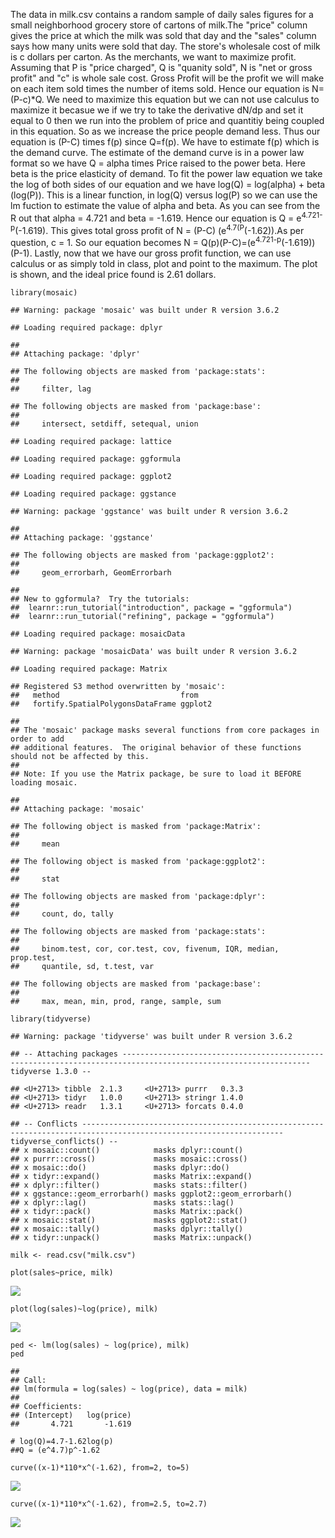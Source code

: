 The data in milk.csv contains a random sample of daily sales figures for
a small neighborhood grocery store of cartons of milk.The "price" column
gives the price at which the milk was sold that day and the "sales"
column says how many units were sold that day. The store's wholesale
cost of milk is c dollars per carton. As the merchants, we want to
maximize profit. Assuming that P is "price charged", Q is "quanity
sold", N is "net or gross profit" and "c" is whole sale cost. Gross
Profit will be the profit we will make on each item sold times the
number of items sold. Hence our equation is N=(P-c)\*Q. We need to
maximize this equation but we can not use calculus to maximize it
becasue we if we try to take the derivative dN/dp and set it equal to 0
then we run into the problem of price and quantitiy being coupled in
this equation. So as we increase the price people demand less. Thus our
equation is (P-C) times f(p) since Q=f(p). We have to estimate f(p)
which is the demand curve. The estimate of the demand curve is in a
power law format so we have Q = alpha times Price raised to the power
beta. Here beta is the price elasticity of demand. To fit the power law
equation we take the log of both sides of our equation and we have
log(Q) = log(alpha) + beta (log(P)). This is a linear function, in
log(Q) versus log(P) so we can use the lm fuction to estimate the value
of alpha and beta. As you can see from the R out that alpha = 4.721 and
beta = -1.619. Hence our equation is Q = e<sup>4.721-p</sup>(-1.619).
This gives total gross profit of N = (P-C) (e<sup>4.7(P</sup>(-1.62)).As
per question, c = 1. So our equation becomes N =
Q(p)(P-C)=(e<sup>4.721-p</sup>(-1.619))(P-1). Lastly, now that we have
our gross profit function, we can use calculus or as simply told in
class, plot and point to the maximum. The plot is shown, and the ideal
price found is 2.61 dollars.

    library(mosaic)

    ## Warning: package 'mosaic' was built under R version 3.6.2

    ## Loading required package: dplyr

    ## 
    ## Attaching package: 'dplyr'

    ## The following objects are masked from 'package:stats':
    ## 
    ##     filter, lag

    ## The following objects are masked from 'package:base':
    ## 
    ##     intersect, setdiff, setequal, union

    ## Loading required package: lattice

    ## Loading required package: ggformula

    ## Loading required package: ggplot2

    ## Loading required package: ggstance

    ## Warning: package 'ggstance' was built under R version 3.6.2

    ## 
    ## Attaching package: 'ggstance'

    ## The following objects are masked from 'package:ggplot2':
    ## 
    ##     geom_errorbarh, GeomErrorbarh

    ## 
    ## New to ggformula?  Try the tutorials: 
    ##  learnr::run_tutorial("introduction", package = "ggformula")
    ##  learnr::run_tutorial("refining", package = "ggformula")

    ## Loading required package: mosaicData

    ## Warning: package 'mosaicData' was built under R version 3.6.2

    ## Loading required package: Matrix

    ## Registered S3 method overwritten by 'mosaic':
    ##   method                           from   
    ##   fortify.SpatialPolygonsDataFrame ggplot2

    ## 
    ## The 'mosaic' package masks several functions from core packages in order to add 
    ## additional features.  The original behavior of these functions should not be affected by this.
    ## 
    ## Note: If you use the Matrix package, be sure to load it BEFORE loading mosaic.

    ## 
    ## Attaching package: 'mosaic'

    ## The following object is masked from 'package:Matrix':
    ## 
    ##     mean

    ## The following object is masked from 'package:ggplot2':
    ## 
    ##     stat

    ## The following objects are masked from 'package:dplyr':
    ## 
    ##     count, do, tally

    ## The following objects are masked from 'package:stats':
    ## 
    ##     binom.test, cor, cor.test, cov, fivenum, IQR, median, prop.test,
    ##     quantile, sd, t.test, var

    ## The following objects are masked from 'package:base':
    ## 
    ##     max, mean, min, prod, range, sample, sum

    library(tidyverse)

    ## Warning: package 'tidyverse' was built under R version 3.6.2

    ## -- Attaching packages ---------------------------------------------------------------------------------------------------------------- tidyverse 1.3.0 --

    ## <U+2713> tibble  2.1.3     <U+2713> purrr   0.3.3
    ## <U+2713> tidyr   1.0.0     <U+2713> stringr 1.4.0
    ## <U+2713> readr   1.3.1     <U+2713> forcats 0.4.0

    ## -- Conflicts ------------------------------------------------------------------------------------------------------------------- tidyverse_conflicts() --
    ## x mosaic::count()            masks dplyr::count()
    ## x purrr::cross()             masks mosaic::cross()
    ## x mosaic::do()               masks dplyr::do()
    ## x tidyr::expand()            masks Matrix::expand()
    ## x dplyr::filter()            masks stats::filter()
    ## x ggstance::geom_errorbarh() masks ggplot2::geom_errorbarh()
    ## x dplyr::lag()               masks stats::lag()
    ## x tidyr::pack()              masks Matrix::pack()
    ## x mosaic::stat()             masks ggplot2::stat()
    ## x mosaic::tally()            masks dplyr::tally()
    ## x tidyr::unpack()            masks Matrix::unpack()

    milk <- read.csv("milk.csv")

    plot(sales~price, milk)

![](Milk_files/figure-markdown_strict/unnamed-chunk-1-1.png)

    plot(log(sales)~log(price), milk)

![](Milk_files/figure-markdown_strict/unnamed-chunk-1-2.png)

    ped <- lm(log(sales) ~ log(price), milk)
    ped

    ## 
    ## Call:
    ## lm(formula = log(sales) ~ log(price), data = milk)
    ## 
    ## Coefficients:
    ## (Intercept)   log(price)  
    ##       4.721       -1.619

    # log(Q)=4.7-1.62log(p)
    ##Q = (e^4.7)p^-1.62

    curve((x-1)*110*x^(-1.62), from=2, to=5)

![](Milk_files/figure-markdown_strict/unnamed-chunk-1-3.png)

    curve((x-1)*110*x^(-1.62), from=2.5, to=2.7)

![](Milk_files/figure-markdown_strict/unnamed-chunk-1-4.png)
